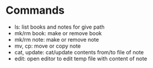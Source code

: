 # Commands

- ls: list books and notes for give path
- mk/rm book: make or remove book
- mk/rm note: make or remove note
- mv, cp: move or copy note
- cat, update: cat/update contents from/to file of note
- edit: open editor to edit temp file with content of note
